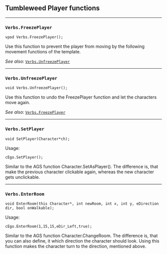 ## Tumbleweed Player functions

---

### `Verbs.FreezePlayer`

```
vpod Verbs.FreezePlayer();
```

Use this function to prevent the player from moving by the following movement functions of the template.

*See also:*
[`Verbs.UnfreezePlayer`](Tumbleweed_player#verbsunfreezeplayer)

---

### `Verbs.UnfreezePlayer`

```
void Verbs.UnfreezePlayer();
```

Use this function to undo the FreezePlayer function and let the characters move again.

*See also:*
[`Verbs.FreezePlayer`](Tumbleweed_player#verbsfreezeplayer)

---

### `Verbs.SetPlayer`

```
void SetPlayer(Character*ch);
```

Usage:

```
cEgo.SetPlayer();
```

Similar to the AGS function Character.SetAsPlayer(). The difference is, that make the previous character clickable again, whereas the new character gets unclickable.

---

### `Verbs.EnterRoom`

```
void EnterRoom(this Character*, int newRoom, int x, int y, eDirection dir, bool onWalkable);
```

Usage:

```
cEgo.EnterRoom(1,15,15,eDir_Left,true);
```

Similar to the AGS function Character.ChangeRoom. The difference is, that you can also define, it which direction the character should look.
Using this function makes the character turn to the direction, mentioned above.
